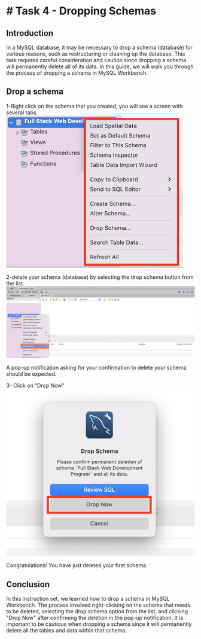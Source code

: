 # # Task 4 - Dropping Schemas

## **Introduction**

In a MySQL database, it may be necessary to drop a schema (database) for various reasons, such as restructuring or cleaning up the database. This task requires careful consideration and caution since dropping a schema will permanently delete all of its data. In this guide, we will walk you through the process of dropping a schema in MySQL Workbench.

## Drop a schema

1-Right click on the schema that you created, you will see a screen with several tabs.
![image](/images/drop_rightclick.png)

2-delete your schema (database) by selecting the drop schema button from the list.
![image](/images/DropSchema.png)

A pop-up notification asking for your confirmation to delete your schema should be expected.

3- Click on “Drop Now”
![image](/images/DropNow.png)

Congratulations! You have just deleted your first schema.

## **Conclusion**

In this instruction set, we learned how to drop a schema in MySQL Workbench. The process involved right-clicking on the schema that needs to be deleted, selecting the drop schema option from the list, and clicking "Drop Now" after confirming the deletion in the pop-up notification. It is important to be cautious when dropping a schema since it will permanently delete all the tables and data within that schema.
